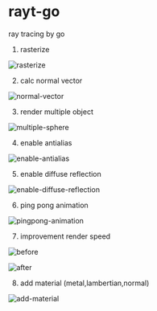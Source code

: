 # rayt-go

ray tracing by go

1. rasterize

![rasterize](assets/test1.png)

2. calc normal vector

![normal-vector](assets/test2.png)

3. render multiple object

![multiple-sphere](assets/test3.png)

4. enable antialias

![enable-antialias](assets/test4.png)

5. enable diffuse reflection

![enable-diffuse-reflection](assets/test5.png)

6. ping pong animation

![pingpong-animation](assets/pingpong.gif)

7. improvement render speed

![before](assets/usemathrand.png)

![after](assets/useprand.png)

8. add material (metal,lambertian,normal)

![add-material](assets/test8.png)
